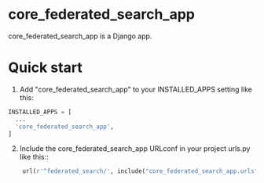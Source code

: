 # core_federated_search_app

core_federated_search_app is a Django app.

# Quick start

1. Add "core_federated_search_app" to your INSTALLED_APPS setting like this:

```python
INSTALLED_APPS = [
  ...
  'core_federated_search_app',
]
```

2. Include the core_federated_search_app URLconf in your project urls.py like this::

```python
    url(r'^federated_search/', include("core_federated_search_app.urls")),
```
